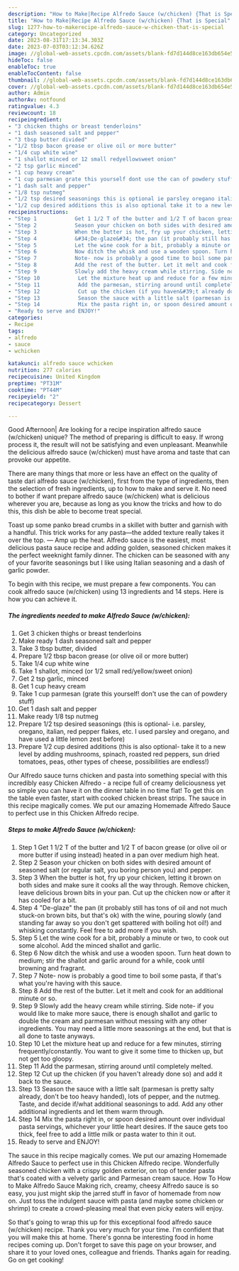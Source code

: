 ```yaml
---
description: "How to Make|Recipe Alfredo Sauce (w/chicken) {That is Special"
title: "How to Make|Recipe Alfredo Sauce (w/chicken) {That is Special"
slug: 1277-how-to-makerecipe-alfredo-sauce-w-chicken-that-is-special
category: Uncategorized
date: 2023-08-31T17:13:34.303Z
date: 2023-07-03T03:12:34.626Z
image: //global-web-assets.cpcdn.com/assets/blank-fd7d144d8ce163db654e5a02c40b08a2775adb7897d16e4062681dc7e1b2800f.png
hideToc: false
enableToc: true
enableTocContent: false
thumbnail: //global-web-assets.cpcdn.com/assets/blank-fd7d144d8ce163db654e5a02c40b08a2775adb7897d16e4062681dc7e1b2800f.png
cover: //global-web-assets.cpcdn.com/assets/blank-fd7d144d8ce163db654e5a02c40b08a2775adb7897d16e4062681dc7e1b2800f.png
author: Admin
authorAv: notfound
ratingvalue: 4.3
reviewcount: 18
recipeingredient:
- "3 chicken thighs or breast tenderloins"
- "1 dash seasoned salt and pepper"
- "3 tbsp butter divided"
- "1/2 tbsp bacon grease or olive oil or more butter"
- "1/4 cup white wine"
- "1 shallot minced or 12 small redyellowsweet onion"
- "2 tsp garlic minced"
- "1 cup heavy cream"
- "1 cup parmesan grate this yourself dont use the can of powdery stuff"
- "1 dash salt and pepper"
- "1/8 tsp nutmeg"
- "1/2 tsp desired seasonings this is optional ie parsley oregano italian red pepper flakes etc I used parsley and oregano and have used a little lemon zest before"
- "1/2 cup desired additions this is also optional take it to a new level by adding mushrooms spinach roasted red peppers sun dried tomatoes peas other types of cheese possibilities are endless"
recipeinstructions:
- "Step 1            Get 1 1/2 T of the butter and 1/2 T of bacon grease (or olive oil or more butter if using instead) heated in a pan over medium high heat."
- "Step 2            Season your chicken on both sides with desired amount of seasoned salt (or regular salt, you boring person you) and pepper."
- "Step 3            When the butter is hot, fry up your chicken, letting it brown on both sides and make sure it cooks all the way through. Remove chicken, leave delicious brown bits in your pan. Cut up the chicken now or after it has cooled for a bit."
- "Step 4            &#34;De-glaze&#34; the pan (it probably still has tons of oil and not much stuck-on brown bits, but that&#39;s ok) with the wine, pouring slowly (and standing far away so you don&#39;t get spattered with boiling hot oil!) and whisking constantly. Feel free to add more if you wish."
- "Step 5            Let the wine cook for a bit, probably a minute or two, to cook out some alcohol. Add the minced shallot and garlic."
- "Step 6            Now ditch the whisk and use a wooden spoon. Turn heat down to medium; stir the shallot and garlic around for a while, cook until browning and fragrant."
- "Step 7            Note- now is probably a good time to boil some pasta, if that&#39;s what you&#39;re having with this sauce."
- "Step 8            Add the rest of the butter. Let it melt and cook for an additional minute or so."
- "Step 9            Slowly add the heavy cream while stirring. Side note- if you would like to make more sauce, there is enough shallot and garlic to double the cream and parmesan without messing with any other ingredients. You may need a little more seasonings at the end, but that is all done to taste anyways."
- "Step 10            Let the mixture heat up and reduce for a few minutes, stirring frequently/constantly. You want to give it some time to thicken up, but not get too gloopy."
- "Step 11            Add the parmesan, stirring around until completely melted."
- "Step 12            Cut up the chicken (if you haven&#39;t already done so) and add it back to the sauce."
- "Step 13            Season the sauce with a little salt (parmesan is pretty salty already, don&#39;t be too heavy handed), lots of pepper, and the nutmeg. Taste, and decide if/what additional seasonings to add. Add any other additional ingredients and let them warm through."
- "Step 14            Mix the pasta right in, or spoon desired amount over individual pasta servings, whichever your little heart desires. If the sauce gets too thick, feel free to add a little milk or pasta water to thin it out."
- "Ready to serve and ENJOY!"
categories:
- Recipe
tags:
- alfredo
- sauce
- wchicken

katakunci: alfredo sauce wchicken 
nutrition: 277 calories
recipecuisine: United Kingdom
preptime: "PT31M"
cooktime: "PT44M"
recipeyield: "2"
recipecategory: Dessert

---
```



Good Afternoon| Are looking for a recipe inspiration alfredo sauce (w/chicken) unique? The method of preparing is difficult to easy. If wrong process it, the result will not be satisfying and even unpleasant. Meanwhile the delicious alfredo sauce (w/chicken) must have aroma and taste that can provoke our appetite.






There are many things that more or less have an effect on the quality of taste dari alfredo sauce (w/chicken), first from the type of ingredients, then the selection of fresh ingredients, up to how to make and serve it. No need to bother if want prepare alfredo sauce (w/chicken) what is delicious wherever you are, because as long as you know the tricks and how to do this, this dish be able to become treat special.


Toast up some panko bread crumbs in a skillet with butter and garnish with a handful. This trick works for any pasta—the added texture really takes it over the top. — Amp up the heat. Alfredo sauce is the easiest, most delicious pasta sauce recipe and adding golden, seasoned chicken makes it the perfect weeknight family dinner. The chicken can be seasoned with any of your favorite seasonings but I like using Italian seasoning and a dash of garlic powder.


To begin with this recipe, we must prepare a few components. You can cook alfredo sauce (w/chicken) using 13 ingredients and 14 steps. Here is how you can achieve it.

<!--inarticleads1-->

##### The ingredients needed to make Alfredo Sauce (w/chicken):

1. Get 3 chicken thighs or breast tenderloins
1. Make ready 1 dash seasoned salt and pepper
1. Take 3 tbsp butter, divided
1. Prepare 1/2 tbsp bacon grease (or olive oil or more butter)
1. Take 1/4 cup white wine
1. Take 1 shallot, minced (or 1/2 small red/yellow/sweet onion)
1. Get 2 tsp garlic, minced
1. Get 1 cup heavy cream
1. Take 1 cup parmesan (grate this yourself! don&#39;t use the can of powdery stuff)
1. Get 1 dash salt and pepper
1. Make ready 1/8 tsp nutmeg
1. Prepare 1/2 tsp desired seasonings (this is optional- i.e. parsley, oregano, italian, red pepper flakes, etc. I used parsley and oregano, and have used a little lemon zest before)
1. Prepare 1/2 cup desired additions (this is also optional- take it to a new level by adding mushrooms, spinach, roasted red peppers, sun dried tomatoes, peas, other types of cheese, possibilities are endless!)


Our Alfredo sauce turns chicken and pasta into something special with this incredibly easy Chicken Alfredo - a recipe full of creamy deliciousness yet so simple you can have it on the dinner table in no time flat! To get this on the table even faster, start with cooked chicken breast strips. The sauce in this recipe magically comes. We put our amazing Homemade Alfredo Sauce to perfect use in this Chicken Alfredo recipe. 

<!--inarticleads2-->

##### Steps to make Alfredo Sauce (w/chicken):

1. Step 1            Get 1 1/2 T of the butter and 1/2 T of bacon grease (or olive oil or more butter if using instead) heated in a pan over medium high heat.
1. Step 2            Season your chicken on both sides with desired amount of seasoned salt (or regular salt, you boring person you) and pepper.
1. Step 3            When the butter is hot, fry up your chicken, letting it brown on both sides and make sure it cooks all the way through. Remove chicken, leave delicious brown bits in your pan. Cut up the chicken now or after it has cooled for a bit.
1. Step 4            &#34;De-glaze&#34; the pan (it probably still has tons of oil and not much stuck-on brown bits, but that&#39;s ok) with the wine, pouring slowly (and standing far away so you don&#39;t get spattered with boiling hot oil!) and whisking constantly. Feel free to add more if you wish.
1. Step 5            Let the wine cook for a bit, probably a minute or two, to cook out some alcohol. Add the minced shallot and garlic.
1. Step 6            Now ditch the whisk and use a wooden spoon. Turn heat down to medium; stir the shallot and garlic around for a while, cook until browning and fragrant.
1. Step 7            Note- now is probably a good time to boil some pasta, if that&#39;s what you&#39;re having with this sauce.
1. Step 8            Add the rest of the butter. Let it melt and cook for an additional minute or so.
1. Step 9            Slowly add the heavy cream while stirring. Side note- if you would like to make more sauce, there is enough shallot and garlic to double the cream and parmesan without messing with any other ingredients. You may need a little more seasonings at the end, but that is all done to taste anyways.
1. Step 10            Let the mixture heat up and reduce for a few minutes, stirring frequently/constantly. You want to give it some time to thicken up, but not get too gloopy.
1. Step 11            Add the parmesan, stirring around until completely melted.
1. Step 12            Cut up the chicken (if you haven&#39;t already done so) and add it back to the sauce.
1. Step 13            Season the sauce with a little salt (parmesan is pretty salty already, don&#39;t be too heavy handed), lots of pepper, and the nutmeg. Taste, and decide if/what additional seasonings to add. Add any other additional ingredients and let them warm through.
1. Step 14            Mix the pasta right in, or spoon desired amount over individual pasta servings, whichever your little heart desires. If the sauce gets too thick, feel free to add a little milk or pasta water to thin it out.
1. Ready to serve and ENJOY!

The sauce in this recipe magically comes. We put our amazing Homemade Alfredo Sauce to perfect use in this Chicken Alfredo recipe. Wonderfully seasoned chicken with a crispy golden exterior, on top of tender pasta that&#39;s coated with a velvety garlic and Parmesan cream sauce. How To How to Make Alfredo Sauce Making rich, creamy, cheesy Alfredo sauce is so easy, you just might skip the jarred stuff in favor of homemade from now on. Just toss the indulgent sauce with pasta (and maybe some chicken or shrimp) to create a crowd-pleasing meal that even picky eaters will enjoy. 

So that's going to wrap this up for this exceptional food alfredo sauce (w/chicken) recipe. Thank you very much for your time. I'm confident that you will make this at home. There's gonna be interesting food in home recipes coming up. Don't forget to save this page on your browser, and share it to your loved ones, colleague and friends. Thanks again for reading. Go on get cooking!
